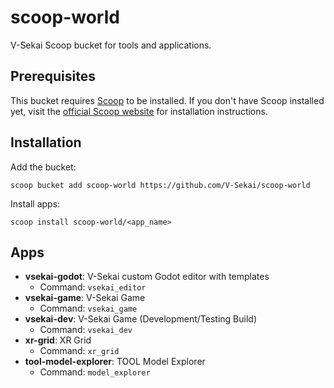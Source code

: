 # scoop-world

V-Sekai Scoop bucket for tools and applications.

## Prerequisites

This bucket requires [Scoop](https://scoop.sh/) to be installed. If you don't have Scoop installed yet, visit the [official Scoop website](https://scoop.sh/) for installation instructions.

## Installation

Add the bucket:

```
scoop bucket add scoop-world https://github.com/V-Sekai/scoop-world
```

Install apps:

```
scoop install scoop-world/<app_name>
```

## Apps

- **vsekai-godot**: V-Sekai custom Godot editor with templates
  - Command: `vsekai_editor`
- **vsekai-game**: V-Sekai Game
  - Command: `vsekai_game`
- **vsekai-dev**: V-Sekai Game (Development/Testing Build)
  - Command: `vsekai_dev`
- **xr-grid**: XR Grid
  - Command: `xr_grid`
- **tool-model-explorer**: TOOL Model Explorer
  - Command: `model_explorer`
